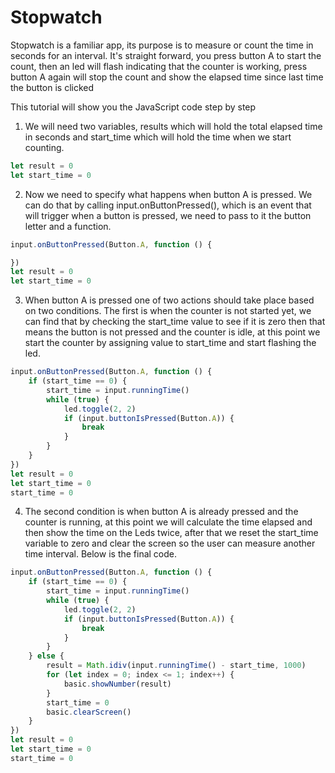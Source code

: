 # Stopwatch

Stopwatch is a familiar app, its purpose is to measure or count the time in seconds for an interval. It's straight forward, you press button A to start the count, then an led will flash indicating that the counter is working, press button A again will stop the count and show the elapsed time since last time the button is clicked

This tutorial will show you the JavaScript code step by step

1. We will need two variables, results which will hold the total elapsed time in seconds and start_time which will hold the time when we start counting.
```JavaScript
let result = 0
let start_time = 0
```

2. Now we need to specify what happens when button A is pressed. We can do that by calling input.onButtonPressed(), which is an event that will trigger when a button is pressed, we need to pass to it the button letter and a function.

```JavaScript
input.onButtonPressed(Button.A, function () {

})
let result = 0
let start_time = 0
````

3. When button A is pressed one of two actions should take place based on two conditions. The first is when the counter is not started yet, we can find that by checking the start_time value to see if it is zero then that means the button is not pressed and the counter is idle, at this point we start the counter by assigning value to start_time and start flashing the led.

```JavaScript
input.onButtonPressed(Button.A, function () {
    if (start_time == 0) {
        start_time = input.runningTime()
        while (true) {
            led.toggle(2, 2)
            if (input.buttonIsPressed(Button.A)) {
                break
            }
        }
    }
})
let result = 0
let start_time = 0
start_time = 0
```

4. The second condition is when button A is already pressed and the counter is running, at this point we will calculate the time elapsed and then show the time on the Leds twice, after that we reset the start_time variable to zero and clear the screen so the user can measure another time interval. Below is the final code.

```JavaScript
input.onButtonPressed(Button.A, function () {
    if (start_time == 0) {
        start_time = input.runningTime()
        while (true) {
            led.toggle(2, 2)
            if (input.buttonIsPressed(Button.A)) {
                break
            }
        }
    } else {
        result = Math.idiv(input.runningTime() - start_time, 1000)
        for (let index = 0; index <= 1; index++) {
            basic.showNumber(result)
        }
        start_time = 0
        basic.clearScreen()
    }
})
let result = 0
let start_time = 0
start_time = 0
```
